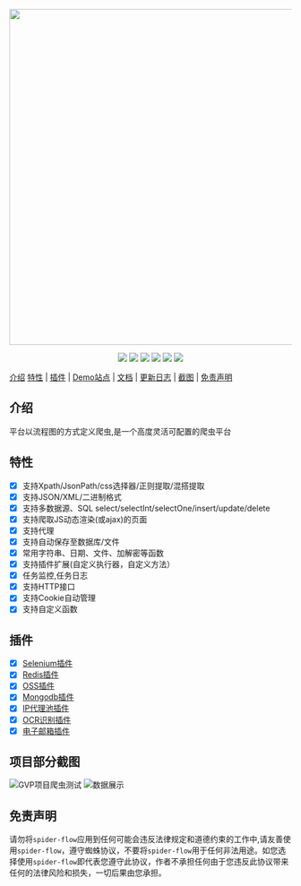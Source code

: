 <p align="center">
    <img src="https://www.spiderflow.org/images/logo.svg" width="600">
</p>
<p align="center">
    <a target="_blank" href="https://www.oracle.com/technetwork/java/javase/downloads/index.html"><img src="https://img.shields.io/badge/JDK-1.8+-green.svg" /></a>
    <a target="_blank" href="https://www.spiderflow.org"><img src="https://img.shields.io/badge/Docs-latest-blue.svg"/></a>
    <a target="_blank" href='https://gitee.com/jmxd/spider-flow'><img src="https://gitee.com/jmxd/spider-flow/badge/star.svg?theme=white" /></a>
    <a target="_blank" href='https://github.com/javamxd/spider-flow'><img src="https://img.shields.io/github/stars/javamxd/spider-flow.svg?style=social"/></a>
    <a target="_blank" href="LICENSE"><img src="https://img.shields.io/:license-MIT-blue.svg"></a>
    <a target="_blank" href="https://shang.qq.com/wpa/qunwpa?idkey=10faa4cf9743e0aa379a72f2ad12a9e576c81462742143c8f3391b52e8c3ed8d"><img src="https://img.shields.io/badge/Join-QQGroup-blue"></a>
</p>

[介绍](#介绍) [特性](#特性) | [插件](#插件) | [Demo站点](http://demo.spiderflow.org) | [文档](https://www.spiderflow.org) | [更新日志](https://www.spiderflow.org/changelog.html) | [截图](#截图) | [免责声明](#免责声明)

## 介绍
平台以流程图的方式定义爬虫,是一个高度灵活可配置的爬虫平台

## 特性
- [x] 支持Xpath/JsonPath/css选择器/正则提取/混搭提取
- [x] 支持JSON/XML/二进制格式
- [x] 支持多数据源、SQL select/selectInt/selectOne/insert/update/delete
- [x] 支持爬取JS动态渲染(或ajax)的页面
- [x] 支持代理
- [x] 支持自动保存至数据库/文件
- [x] 常用字符串、日期、文件、加解密等函数
- [x] 支持插件扩展(自定义执行器，自定义方法）
- [x] 任务监控,任务日志
- [x] 支持HTTP接口
- [x] 支持Cookie自动管理
- [x] 支持自定义函数

## 插件
- [x] [Selenium插件](https://gitee.com/jmxd/spider-flow-selenium)
- [x] [Redis插件](https://gitee.com/jmxd/spider-flow-redis)
- [x] [OSS插件](https://gitee.com/jmxd/spider-flow-oss)
- [x] [Mongodb插件](https://gitee.com/jmxd/spider-flow-mongodb)
- [x] [IP代理池插件](https://gitee.com/jmxd/spider-flow-proxypool)
- [x] [OCR识别插件](https://gitee.com/jmxd/spider-flow-ocr)
- [x] [电子邮箱插件](https://gitee.com/jmxd/spider-flow-mailbox)

## 项目部分截图
![GVP项目爬虫测试](https://images.gitee.com/uploads/images/2019/1030/104033_0075e463_297689.gif "spider-test.gif")
![数据展示](https://images.gitee.com/uploads/images/2019/0716/184618_21bce697_297689.png "demo-2.png")

## 免责声明
请勿将`spider-flow`应用到任何可能会违反法律规定和道德约束的工作中,请友善使用`spider-flow`，遵守蜘蛛协议，不要将`spider-flow`用于任何非法用途。如您选择使用`spider-flow`即代表您遵守此协议，作者不承担任何由于您违反此协议带来任何的法律风险和损失，一切后果由您承担。